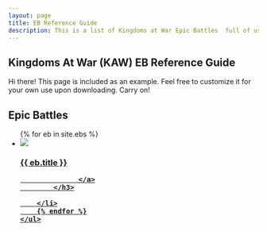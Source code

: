 ```yaml
---
layout: page
title: EB Reference Guide
description: This is a list of Kingdoms at War Epic Battles  full of usefule tips and instructions on how to beat them.
---
```


## Kingdoms At War (KAW) EB Reference Guide

<p class="message">
    Hi there! This page is included as an example. Feel free to customize it for your own use upon downloading. Carry on!
</p>

<div class="related">
    <h2>Epic Battles</h2>
    <ul class="related-posts">
        {% for eb in site.ebs %}
        <li>
        <div><img src="http://via.placeholder.com/150x150"></div>
            <h3>
                <a href="{{ eb.url }}">
                  {{ eb.title }}

                  </a>
            </h3>

        </li>
        {% endfor %}
    </ul>
</div>



